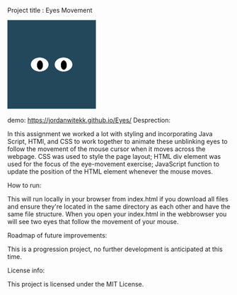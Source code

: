Project title : Eyes Movement 


<img src="eyes.png" width=200 height=200>

demo: https://jordanwitekk.github.io/Eyes/
Desprection:

In this assignment we worked a lot with styling and incorporating Java Script, HTMl, and CSS to work together to animate these unblinking eyes to follow the movement of the mouse cursor when it moves across the webpage. CSS was used to style the page layout; HTML div element was used for the focus of the eye-movement exercise; JavaScript function to update the position of the HTML element whenever the mouse moves.

 How to run: 

This will run locally in your browser from index.html if you download all files and ensure they're located in the same directory as each other and have the same file structure. When you open your index.html in the webbrowser you will see two eyes that follow the movement of your mouse.

Roadmap of future improvements: 

This is a progression project, no further development is anticipated at this time. 

License info: 

This project is licensed under the MIT License. 

